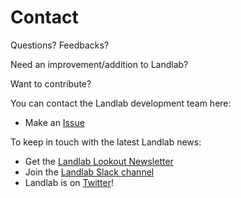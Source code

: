 # Contact

Questions? Feedbacks?

Need an improvement/addition to Landlab?

Want to contribute?

You can contact the Landlab development team here:

* Make an [Issue](https://github.com/landlab/landlab/issues)

To keep in touch with the latest Landlab news:

* Get the [Landlab Lookout Newsletter](http://eepurl.com/dADtrT)  
* Join the [Landlab Slack channel](landlab.slack.com)
* Landlab is on [Twitter](https://twitter.com/landlabtoolkit)!
